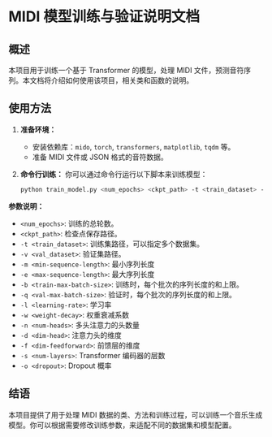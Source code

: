 # MIDI 模型训练与验证说明文档

## 概述
本项目用于训练一个基于 Transformer 的模型，处理 MIDI 文件，预测音符序列。本文档将介绍如何使用该项目，相关类和函数的说明。

## 使用方法

1. **准备环境：**
   - 安装依赖库：`mido`, `torch`, `transformers`, `matplotlib`, `tqdm` 等。
   - 准备 MIDI 文件或 JSON 格式的音符数据。

2. **命令行训练：**
   你可以通过命令行运行以下脚本来训练模型：

   ```bash
   python train_model.py <num_epochs> <ckpt_path> -t <train_dataset> -v <val_dataset>
   ```

**参数说明：**

* `<num_epochs>`: 训练的总轮数。
* `<ckpt_path>`: 检查点保存路径。
* `-t <train_dataset>`: 训练集路径，可以指定多个数据集。
* `-v <val_dataset>`: 验证集路径。
* `-m <min-sequence-length>`: 最小序列长度
* `-e <max-sequence-length>`: 最大序列长度
* `-b <train-max-batch-size>`: 训练时，每个批次的序列长度的和上限。
* `-q <val-max-batch-size>`: 验证时，每个批次的序列长度的和上限。
* `-l <learning-rate>`: 学习率
* `-w <weight-decay>`: 权重衰减系数
* `-n <num-heads>`: 多头注意力的头数量
* `-d <dim-head>`: 注意力头的维度
* `-f <dim-feedforward>`: 前馈层的维度
* `-s <num-layers>`: Transformer 编码器的层数
* `-o <dropout>`: Dropout 概率

## 结语

本项目提供了用于处理 MIDI 数据的类、方法和训练过程，可以训练一个音乐生成模型。你可以根据需要修改训练参数，来适配不同的数据集和模型配置。

